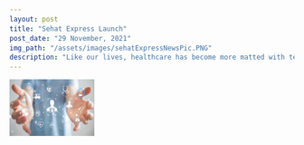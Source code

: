 ```yaml
---
layout: post
title: "Sehat Express Launch"
post_date: "29 November, 2021"
img_path: "/assets/images/sehatExpressNewsPic.PNG"
description: "Like our lives, healthcare has become more matted with technology, the provider attempting the digital transformations are bound to be coming up against as the number of challenges and questions. While conferences, white papers and the expertise of the institutes are all the best ways to gather the insights on how to best pursue the transformations."
---
```


<img src="/assets/images/sehatExpressNewsPic.PNG" alt="Kitten" title="A cute kitten" width="150" height="100" /> 



